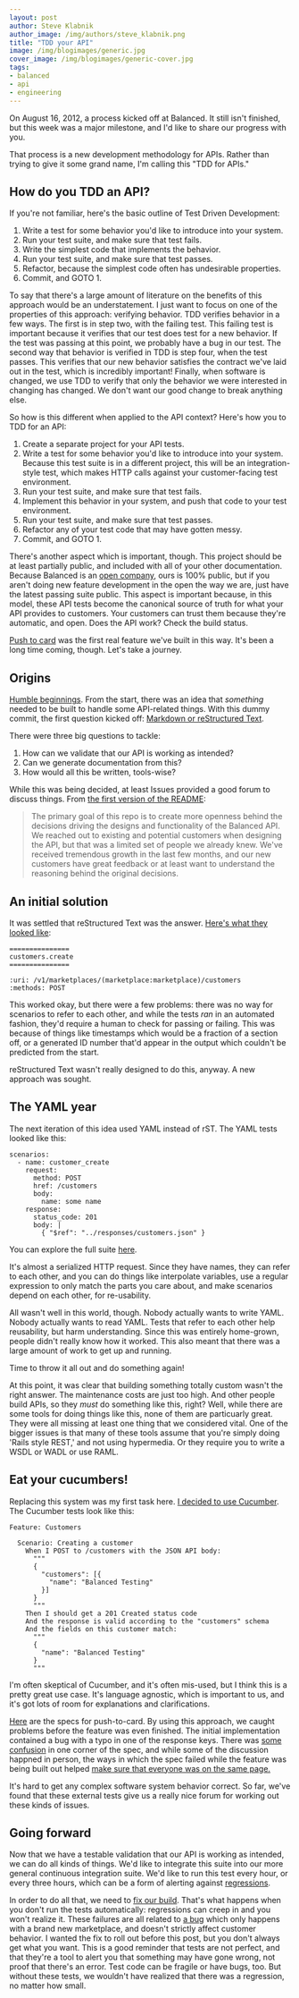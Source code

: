 ```yaml
---
layout: post
author: Steve Klabnik
author_image: /img/authors/steve_klabnik.png
title: "TDD your API"
image: /img/blogimages/generic.jpg
cover_image: /img/blogimages/generic-cover.jpg
tags:
- balanced
- api
- engineering
---
```


On August 16, 2012, a process kicked off at Balanced. It still isn't finished,
but this week was a major milestone, and I'd like to share our progress with
you.

That process is a new development methodology for APIs. Rather than trying to
give it some grand name, I'm calling this "TDD for APIs."

## How do you TDD an API?

If you're not familiar, here's the basic outline of Test Driven Development:

1. Write a test for some behavior you'd like to introduce into your system.
2. Run your test suite, and make sure that test fails.
3. Write the simplest code that implements the behavior.
4. Run your test suite, and make sure that test passes.
5. Refactor, because the simplest code often has undesirable properties.
6. Commit, and GOTO 1.

To say that there's a large amount of literature on the benefits of this
approach would be an understatement. I just want to focus on one of the
properties of this approach: verifying behavior. TDD verifies behavior in a
few ways. The first is in step two, with the failing test. This failing test
is important because it verifies that our test does test for a new behavior.
If the test was passing at this point, we probably have a bug in our test. The
second way that behavior is verified in TDD is step four, when the test passes.
This verifies that our new behavior satisfies the contract we've laid out in
the test, which is incredibly important! Finally, when software is changed, we
use TDD to verify that only the behavior we were interested in changing has
changed. We don't want our good change to break anything else.

So how is this different when applied to the API context? Here's how you to
TDD for an API:

1. Create a separate project for your API tests.
2. Write a test for some behavior you'd like to introduce into your system.
   Because this test suite is in a different project, this will be an
   integration-style test, which makes HTTP calls against your customer-facing
   test environment.
3. Run your test suite, and make sure that test fails.
4. Implement this behavior in your system, and push that code to your test
   environment.
5. Run your test suite, and make sure that test passes.
6. Refactor any of your test code that may have gotten messy.
7. Commit, and GOTO 1.

There's another aspect which is important, though. This project should be at
least partially public, and included with all of your other documentation.
Because Balanced is an [open company](http://www.opencompany.org/), ours is
100% public, but if you aren't doing new feature development in the open the
way we are, just have the latest passing suite public. This aspect is important
because, in this model, these API tests become the canonical source of truth
for what your API provides to customers. Your customers can trust them because
they're automatic, and open. Does the API work? Check the build status.

[Push to card](https://www.balancedpayments.com/push-to-card) was the first
real feature we've built in this way. It's been a long time coming, though.
Let's take a journey.

## Origins

[Humble
beginnings](https://github.com/balanced/balanced-api/commit/b8f63e815bbb1d6e097e8b065e64449e1b6a5463).
From the start, there was an idea that _something_ needed to be built to
handle some API-related things. With this dummy commit, the first question
kicked off: [Markdown or reStructured
Text](https://github.com/balanced/balanced-api/issues/1).

There were three big questions to tackle:

1. How can we validate that our API is working as intended?
2. Can we generate documentation from this?
3. How would all this be written, tools-wise?

While this was being decided, at least Issues provided a good forum to discuss
things. From [the first version of the
README](https://github.com/balanced/balanced-api/pull/4):

> The primary goal of this repo is to create more openness behind the decisions
> driving the designs and functionality of the Balanced API. We reached out to
> existing and potential customers when designing the API, but that was a
> limited set of people we already knew. We've received tremendous growth in
> the last few months, and our new customers have great feedback or at least
> want to understand the reasoning behind the original decisions.

## An initial solution

It was settled that reStructured Text was the answer. [Here's what they looked
like](https://github.com/balanced/balanced-api/commit/a71a415311929c88d8e8c976d6199b493953800c):

```
===============
customers.create
===============

:uri: /v1/marketplaces/(marketplace:marketplace)/customers
:methods: POST
```

This worked okay, but there were a few problems: there was no way for scenarios
to refer to each other, and while the tests _ran_ in an automated fashion,
they'd require a human to check for passing or failing. This was because of
things like timestamps which would be a fraction of a section off, or a
generated ID number that'd appear in the output which couldn't be predicted
from the start.

reStructured Text wasn't really designed to do this, anyway. A new approach was
sought.

## The YAML year

The next iteration of this idea used YAML instead of rST. The YAML tests looked
like this:

```
scenarios:
  - name: customer_create
    request:
      method: POST
      href: /customers
      body:
        name: some name
    response:
      status_code: 201
      body: |
        { "$ref": "../responses/customers.json" }
```

You can explore the full suite
[here](https://github.com/balanced/balanced-api/tree/revision0).

It's almost a serialized HTTP request. Since they have names, they can refer to
each other, and you can do things like interpolate variables, use a regular
expression to only match the parts you care about, and make scenarios depend on
each other, for re-usability.

All wasn't well in this world, though. Nobody actually wants to write YAML.
Nobody actually wants to read YAML.  Tests that refer to each other help
reusability, but harm understanding. Since this was entirely home-grown, people
didn't really know how it worked. This also meant that there was a large amount
of work to get up and running.

Time to throw it all out and do something again!

At this point, it was clear that building something totally custom wasn't the
right answer. The maintenance costs are just too high. And other people
build APIs, so they _must_ do something like this, right? Well, while there
are some tools for doing things like this, none of them are particuarly great.
They were all missing at least one thing that we considered vital. One of the
bigger issues is that many of these tools assume that you're simply doing 'Rails
style REST,' and not using hypermedia. Or they require you to write a WSDL or
WADL or use RAML.

## Eat your cucumbers!

Replacing this system was my first task here. [I decided to use
Cucumber](https://github.com/balanced/balanced-api/pull/431). The Cucumber
tests look like this:

```
Feature: Customers

  Scenario: Creating a customer
    When I POST to /customers with the JSON API body:
      """
      {
        "customers": [{
          "name": "Balanced Testing"
        }]
      }
      """
    Then I should get a 201 Created status code
    And the response is valid according to the "customers" schema
    And the fields on this customer match:
      """
      {
        "name": "Balanced Testing"
      }
      """
```

I'm often skeptical of Cucumber, and it's often mis-used, but I think this is
a pretty great use case. It's language agnostic, which is important to us, and
it's got lots of room for explanations and clarifications.

[Here](https://github.com/balanced/balanced-api/pull/580) are the specs for
push-to-card. By using this approach, we caught problems before the
feature was even finished. The initial implementation contained a bug with
a typo in one of the response keys. There was [some
confusion](https://github.com/balanced/balanced-api/issues/607) in one corner
of the spec, and while some of the discussion happned in person, the ways in
which the spec failed while the feature was being built out helped [make sure
that everyone was on the same
page.](https://github.com/balanced/balanced-api/issues/607#issuecomment-43114594)

It's hard to get any complex software system behavior correct. So far, we've
found that these external tests give us a really nice forum for working out
these kinds of issues.

## Going forward

Now that we have a testable validation that our API is working as intended, we
can do all kinds of things. We'd like to integrate this suite into our more
general continuous integration suite. We'd like to run this test every hour, or
every three hours, which can be a form of alerting against 
[regressions](https://github.com/balanced/balanced-api/issues/591).

In order to do all that, we need to [fix our
build](https://travis-ci.org/balanced/balanced-api/builds/25288588). That's
what happens when you don't run the tests automatically: regressions can creep
in and you won't realize it. These failures are all related to [a
bug](https://github.com/balanced/balanced-api/issues/591) which only happens
with a brand new marketplace, and doesn't strictly affect customer behavior. I
wanted the fix to roll out before this post, but you don't always get what you
want. This is a good reminder that tests are not perfect, and that they're a
tool to alert you that something may have gone wrong, not proof that there's an
error. Test code can be fragile or have bugs, too. But without these tests,
we wouldn't have realized that there was a regression, no matter how small.
